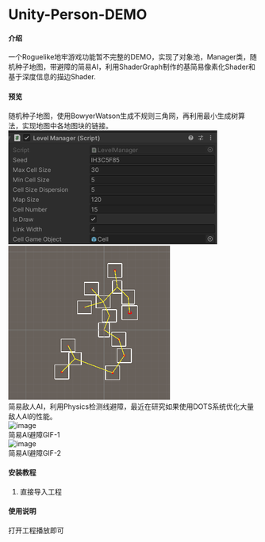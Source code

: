# Unity-Person-DEMO

#### 介绍  
一个Roguelike地牢游戏功能暂不完整的DEMO，实现了对象池，Manager类，随机种子地图，带避障的简易AI，利用ShaderGraph制作的基简易像素化Shader和基于深度信息的描边Shader.  

#### 预览  
随机种子地图，使用BowyerWatson生成不规则三角网，再利用最小生成树算法，实现地图中各地图块的链接。  
![image](PreviewImage/LevelManager.png)  
![image](PreviewImage/RandomLevel.png)  
简易敌人AI，利用Physics检测线避障，最近在研究如果使用DOTS系统优化大量敌人AI的性能。  
![image](PreviewImage/SampleAIPreview1.gif)  
简易AI避障GIF-1  
![image](PreviewImage/SampleAIPreview1.gif)  
简易AI避障GIF-2  

#### 安装教程  
1.  直接导入工程

#### 使用说明  
打开工程播放即可